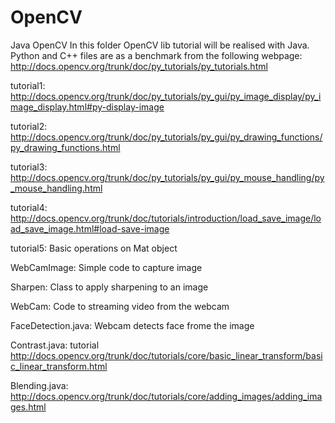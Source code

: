OpenCV
======

Java OpenCV
In this folder OpenCV lib tutorial will be realised with Java.
Python and C++ files are as a benchmark from the following webpage:
http://docs.opencv.org/trunk/doc/py_tutorials/py_tutorials.html

tutorial1:
http://docs.opencv.org/trunk/doc/py_tutorials/py_gui/py_image_display/py_image_display.html#py-display-image

tutorial2:
http://docs.opencv.org/trunk/doc/py_tutorials/py_gui/py_drawing_functions/py_drawing_functions.html

tutorial3:
http://docs.opencv.org/trunk/doc/py_tutorials/py_gui/py_mouse_handling/py_mouse_handling.html

tutorial4:
http://docs.opencv.org/trunk/doc/tutorials/introduction/load_save_image/load_save_image.html#load-save-image

tutorial5:
Basic operations on Mat object

WebCamImage:
Simple code to capture image

Sharpen:
Class to apply sharpening to an image

WebCam:
Code to streaming video from the webcam

FaceDetection.java:
Webcam detects face frome the image

Contrast.java:
tutorial http://docs.opencv.org/trunk/doc/tutorials/core/basic_linear_transform/basic_linear_transform.html 

Blending.java:
http://docs.opencv.org/trunk/doc/tutorials/core/adding_images/adding_images.html
